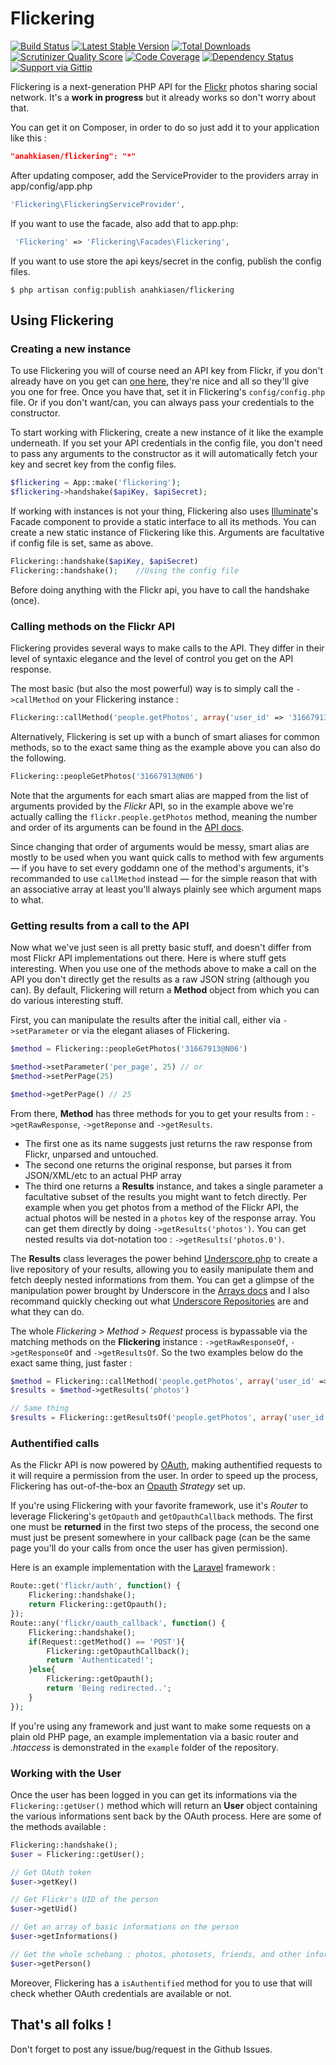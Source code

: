 # Flickering

[![Build Status](http://img.shields.io/travis/Anahkiasen/flickering.svg?style=flat)](https://travis-ci.org/Anahkiasen/flickering)
[![Latest Stable Version](http://img.shields.io/packagist/v/anahkiasen/flickering.svg?style=flat)](https://packagist.org/packages/anahkiasen/flickering)
[![Total Downloads](http://img.shields.io/packagist/dt/anahkiasen/flickering.svg?style=flat)](https://packagist.org/packages/anahkiasen/flickering)
[![Scrutinizer Quality Score](http://img.shields.io/scrutinizer/g/Anahkiasen/flickering.svg?style=flat)](https://scrutinizer-ci.com/g/Anahkiasen/flickering/)
[![Code Coverage](http://img.shields.io/scrutinizer/coverage/g/Anahkiasen/flickering.svg?style=flat)](https://scrutinizer-ci.com/g/Anahkiasen/flickering/)
[![Dependency Status](https://www.versioneye.com/user/projects/53f1c65f13bb0677b1000744/badge.svg?style=flat)](https://www.versioneye.com/user/projects/53f1c65f13bb0677b1000744)
[![Support via Gittip](http://img.shields.io/gittip/Anahkiasen.svg?style=flat)](https://www.gittip.com/Anahkiasen/)

Flickering is a next-generation PHP API for the [Flickr][] photos sharing social network.
It's a **work in progress** but it already works so don't worry about that.

You can get it on Composer, in order to do so just add it to your application like this :

```json
"anahkiasen/flickering": "*"
```

After updating composer, add the ServiceProvider to the providers array in app/config/app.php

```php
'Flickering\FlickeringServiceProvider',
```

If you want to use the facade, also add that to app.php:

```php
 'Flickering' => 'Flickering\Facades\Flickering',
 ```

If you want to use store the api keys/secret in the config, publish the config files.

    $ php artisan config:publish anahkiasen/flickering

## Using Flickering

### Creating a new instance

To use Flickering you will of course need an API key from Flickr, if you don't already have on you get can [one here][], they're nice and all so they'll give you one for free.
Once you have that, set it in Flickering's `config/config.php` file. Or if you don't want/can, you can always pass your credentials to the constructor.

To start working with Flickering, create a new instance of it like the example underneath. If you set your API credentials in the config file, you don't need to pass any arguments to the constructor as it will automatically fetch your key and secret key from the config files.

```php
$flickering = App::make('flickering');
$flickering->handshake($apiKey, $apiSecret);
```

If working with instances is not your thing, Flickering also uses [Illuminate][]'s Facade component to provide a static interface to all its methods. You can create a new static instance of Flickering like this. Arguments are facultative if config file is set, same as above.

```php
Flickering::handshake($apiKey, $apiSecret)
Flickering::handshake();    //Using the config file
```

Before doing anything with the Flickr api, you have to call the handshake (once).

### Calling methods on the Flickr API

Flickering provides several ways to make calls to the API. They differ in their level of syntaxic elegance and the level of control you get on the API response.

The most basic (but also the most powerful) way is to simply call the `->callMethod` on your Flickering instance :

```php
Flickering::callMethod('people.getPhotos', array('user_id' => '31667913@N06'));
```

Alternatively, Flickering is set up with a bunch of smart aliases for common methods, so to the exact same thing as the example above you can also do the following.

```php
Flickering::peopleGetPhotos('31667913@N06')
```

Note that the arguments for each smart alias are mapped from the list of arguments provided by the _Flickr_ API, so in the example above we're actually calling the `flickr.people.getPhotos` method, meaning the number and order of its arguments can be found in the [API docs][].

Since changing that order of arguments would be messy, smart alias are mostly to be used when you want quick calls to method with few arguments — if you have to set every goddamn one of the method's arguments, it's recommanded to use `callMethod` instead — for the simple reason that with an associative array at least you'll always plainly see which argument maps to what.

### Getting results from a call to the API

Now what we've just seen is all pretty basic stuff, and doesn't differ from most Flickr API implementations out there. Here is where stuff gets interesting. When you use one of the methods above to make a call on the API you don't directly get the results as a raw JSON string (although you can). By default, Flickering will return a **Method** object from which you can do various interesting stuff.

First, you can manipulate the results after the initial call, either via `->setParameter` or via the elegant aliases of Flickering.

```php
$method = Flickering::peopleGetPhotos('31667913@N06')

$method->setParameter('per_page', 25) // or
$method->setPerPage(25)

$method->getPerPage() // 25
```

From there, **Method** has three methods for you to get your results from : `->getRawResponse`, `->getReponse` and `->getResults`.

* The first one as its name suggests just returns the raw response from Flickr, unparsed and untouched.
* The second one returns the original response, but parses it from JSON/XML/etc to an actual PHP array
* The third one returns a **Results** instance, and takes a single parameter a facultative subset of the results you might want to fetch directly. Per example when you get photos from a method of the Flickr API, the actual photos will be nested in a `photos` key of the response array. You can get them directly by doing `->getResults('photos')`. You can get nested results via dot-notation too : `->getResults('photos.0')`.

The **Results** class leverages the power behind [Underscore.php][] to create a live repository of your results, allowing you to easily manipulate them and fetch deeply nested informations from them. You can get a glimpse of the manipulation power brought by Underscore in the [Arrays docs][] and I also recommand quickly checking out what [Underscore Repositories][] are and what they can do.

The whole _Flickering > Method > Request_ process is bypassable via the matching methods on the **Flickering** instance : `->getRawResponseOf`, `->getResponseOf` and `->getResultsOf`. So the two examples below do the exact same thing, just faster :

```php
$method = Flickering::callMethod('people.getPhotos', array('user_id' => '31667913@N06'))
$results = $method->getResults('photos')

// Same thing
$results = Flickering::getResultsOf('people.getPhotos', array('user_id' => '31667913@N06'))
```

### Authentified calls

As the Flickr API is now powered by [OAuth][], making authentified requests to it will require a permission from the user. In order to speed up the process, Flickering has out-of-the-box an [Opauth][] _Strategy_ set up.

If you're using Flickering with your favorite framework, use it's _Router_ to leverage Flickering's `getOpauth` and `getOpauthCallback` methods. The first one must be **returned** in the first two steps of the process, the second one must just be present somewhere in your callback page (can be the same page you'll do your calls from once the user has given permission).

Here is an example implementation with the [Laravel][] framework :

```php
Route::get('flickr/auth', function() {
    Flickering::handshake();
    return Flickering::getOpauth();
});
Route::any('flickr/oauth_callback', function() {
    Flickering::handshake();
    if(Request::getMethod() == 'POST'){
        Flickering::getOpauthCallback();
        return 'Authenticated!';
    }else{
        Flickering::getOpauth();
        return 'Being redirected..';
    }
});
```

If you're using any framework and just want to make some requests on a plain old PHP page, an example implementation via a basic router and _.htaccess_ is demonstrated in the `example` folder of the repository.

### Working with the User

Once the user has been logged in you can get its informations via the `Flickering::getUser()` method which will return an **User** object containing the various informations sent back by the OAuth process. Here are some of the methods available :

```php
Flickering::handshake();
$user = Flickering::getUser();

// Get OAuth token
$user->getKey()

// Get Flickr's UID of the person
$user->getUid()

// Get an array of basic informations on the person
$user->getInformations()

// Get the whole schebang : photos, photosets, friends, and other informations made public by the user
$user->getPerson()
```

Moreover, Flickering has a `isAuthentified` method for you to use that will check whether OAuth credentials are available or not.

## That's all folks !

Don't forget to post any issue/bug/request in the Github Issues.

[API docs]: http://www.flickr.com/services/api/explore/flickr.people.getPhotos
[Arrays docs]: https://github.com/Anahkiasen/underscore-php/wiki/Arrays
[Flickr]: http://www.flickr.com/
[Illuminate]: https://github.com/illuminate/support
[Laravel]: http://laravel.com/
[OAuth]: http://oauth.net/
[one here]: http://www.flickr.com/services/apps/create/apply/
[Opauth]: http://opauth.org/
[Underscore Repositories]: https://github.com/Anahkiasen/underscore-php/wiki/Repository
[Underscore.php]: http://anahkiasen.github.com/underscore-php
